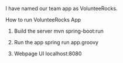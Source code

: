 I have named our team app as VolunteeRocks. 


How to run VolunteeRocks App
1. Build the server 
        mvn spring-boot:run  

2. Run the app
    spring run app.groovy

3. Webpage UI
    localhost:8080